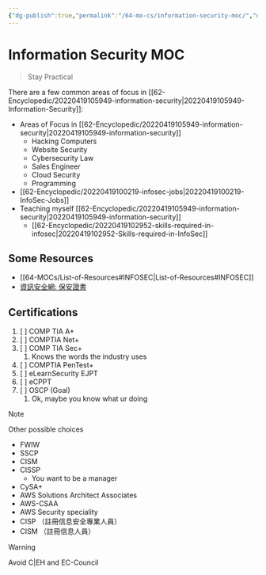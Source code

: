 ```yaml
---
{"dg-publish":true,"permalink":"/64-mo-cs/information-security-moc/","dgHomeLink":true,"dgPassFrontmatter":false}
---
```



# Information Security MOC

> Stay Practical

There are a few common areas of focus in [[62-Encyclopedic/20220419105949-information-security|20220419105949-Information-Security]]:

- Areas of Focus in [[62-Encyclopedic/20220419105949-information-security|20220419105949-information-security]]
  - Hacking Computers
  - Website Security
  - Cybersecurity Law
  - Sales Engineer
  - Cloud Security
  - Programming
- [[62-Encyclopedic/20220419100219-infosec-jobs|20220419100219-InfoSec-Jobs]]
- Teaching myself [[62-Encyclopedic/20220419105949-information-security|20220419105949-information-security]]
  - [[62-Encyclopedic/20220419102952-skills-required-in-infosec|20220419102952-Skills-required-in-InfoSec]]

## Some Resources

- [[64-MOCs/List-of-Resources#INFOSEC|List-of-Resources#INFOSEC]]
- [資訊安全網: 保安證書](https://www.infosec.gov.hk/tc/useful-resources/security-certifications)

## Certifications

1. [ ] COMP TIA A+
2. [ ] COMPTIA Net+
3. [ ] COMP TIA Sec+
   1. Knows the words the industry uses
4. [ ] COMPTIA PenTest+
5. [ ] eLearnSecurity EJPT
6. [ ] eCPPT
7. [ ] OSCP (Goal)
   1. Ok, maybe you know what ur doing

> [!note]
> Other possible choices
>
> - FWIW
> - SSCP
> - CISM
> - CISSP
>   - You want to be a manager
> - CySA+
> - AWS Solutions Architect Associates
> - AWS-CSAA
> - AWS Security speciality
> - CISP （註冊信息安全專業人員）
> - CISM （註冊信息人員）

> [!warning]
> Avoid C|EH and EC-Council
